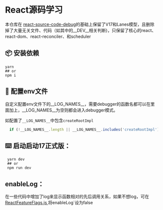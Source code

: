 # React源码学习
本仓库在 [react-source-code-debug](https://github.com/neroneroffy/react-source-code-debug)的基础上保留了V17和Lanes模型，且删除掉了大量无关文件、代码（如其中的__DEV__相关判断)，只保留了核心的react、react-dom、react-reconciler、和scheduler

## 📦 安装依赖

```shell
yarn
## or
npm i
```
## 🔨 配置env文件
自定义配置env文件下的__LOG_NAMES__，需要debugger的函数名都可以在里面加上，__LOG_NAMES__为空则都会进入debugger模式。

如配置了`__LOG_NAMES__`中包含`createRootImpl`
```js
  if (!__LOG_NAMES__.length || __LOG_NAMES__.includes('createRootImpl')) debugger
```
## ⌨️ 启动启动17正式版：

```shell
 yarn dev
 ## or
 npm run dev
```

## enableLog：

在一些代码中增加了log来显示函数相对的先后调用关系，如果不想log，可在[ ReactFeatureFlags.js ](src/react/v17/shared/ReactFeatureFlags.js) 将enableLog`设为false